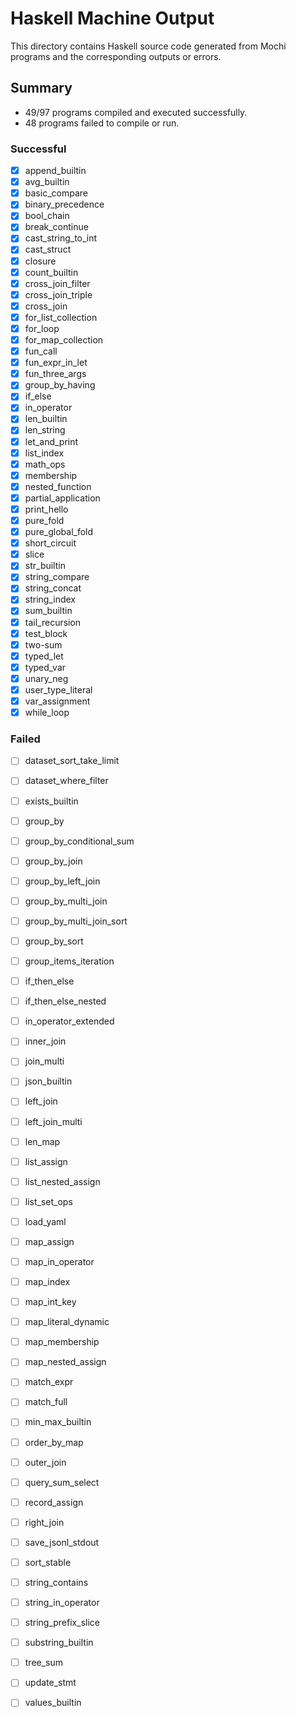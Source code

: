 # Haskell Machine Output

This directory contains Haskell source code generated from Mochi programs and the corresponding outputs or errors.

## Summary

- 49/97 programs compiled and executed successfully.
- 48 programs failed to compile or run.

### Successful
- [x] append_builtin
- [x] avg_builtin
- [x] basic_compare
- [x] binary_precedence
- [x] bool_chain
- [x] break_continue
- [x] cast_string_to_int
- [x] cast_struct
- [x] closure
- [x] count_builtin
- [x] cross_join_filter
- [x] cross_join_triple
- [x] cross_join
- [x] for_list_collection
- [x] for_loop
- [x] for_map_collection
- [x] fun_call
- [x] fun_expr_in_let
- [x] fun_three_args
- [x] group_by_having
- [x] if_else
- [x] in_operator
- [x] len_builtin
- [x] len_string
- [x] let_and_print
- [x] list_index
- [x] math_ops
- [x] membership
- [x] nested_function
- [x] partial_application
- [x] print_hello
- [x] pure_fold
- [x] pure_global_fold
- [x] short_circuit
- [x] slice
- [x] str_builtin
- [x] string_compare
- [x] string_concat
- [x] string_index
- [x] sum_builtin
- [x] tail_recursion
- [x] test_block
- [x] two-sum
- [x] typed_let
- [x] typed_var
- [x] unary_neg
- [x] user_type_literal
- [x] var_assignment
- [x] while_loop

### Failed
- [ ] dataset_sort_take_limit
- [ ] dataset_where_filter
- [ ] exists_builtin
- [ ] group_by
- [ ] group_by_conditional_sum
- [ ] group_by_join
- [ ] group_by_left_join
- [ ] group_by_multi_join
- [ ] group_by_multi_join_sort
- [ ] group_by_sort
- [ ] group_items_iteration
- [ ] if_then_else
- [ ] if_then_else_nested
- [ ] in_operator_extended
- [ ] inner_join
- [ ] join_multi
- [ ] json_builtin
- [ ] left_join
- [ ] left_join_multi
- [ ] len_map
- [ ] list_assign
- [ ] list_nested_assign
- [ ] list_set_ops
- [ ] load_yaml
- [ ] map_assign
- [ ] map_in_operator
- [ ] map_index
- [ ] map_int_key
- [ ] map_literal_dynamic
- [ ] map_membership
- [ ] map_nested_assign
- [ ] match_expr
- [ ] match_full
- [ ] min_max_builtin
- [ ] order_by_map
- [ ] outer_join
- [ ] query_sum_select
- [ ] record_assign
- [ ] right_join
- [ ] save_jsonl_stdout
- [ ] sort_stable
- [ ] string_contains
- [ ] string_in_operator
- [ ] string_prefix_slice
- [ ] substring_builtin
- [ ] tree_sum
- [ ] update_stmt
- [ ] values_builtin

